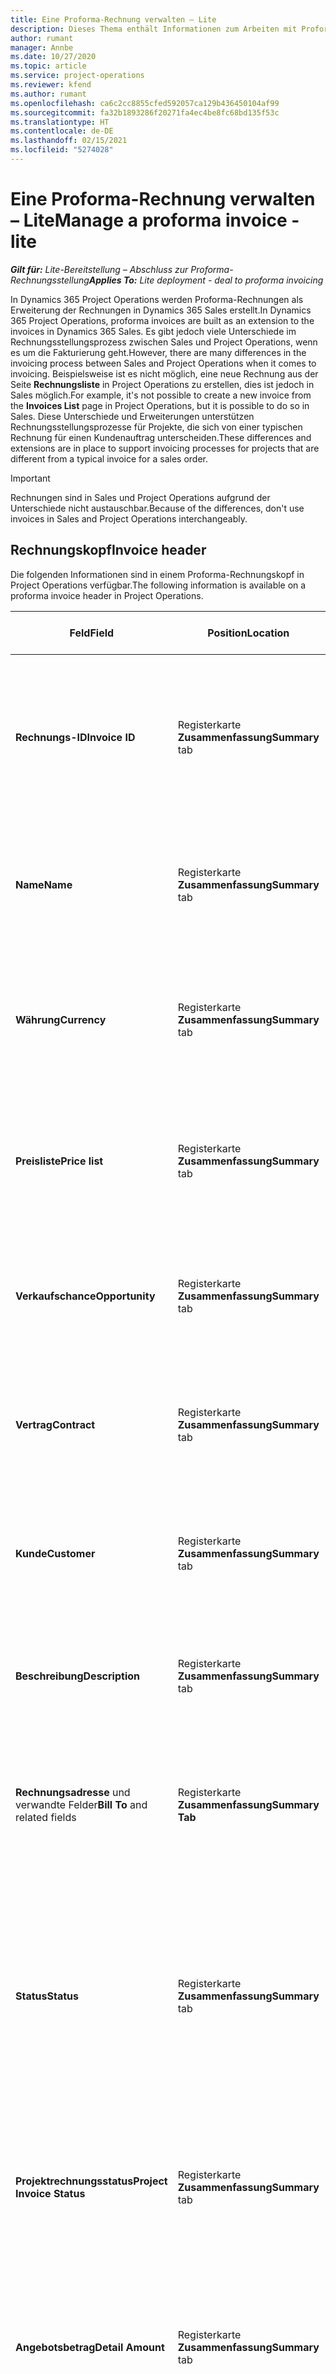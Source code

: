 ```yaml
---
title: Eine Proforma-Rechnung verwalten – Lite
description: Dieses Thema enthält Informationen zum Arbeiten mit Proforma-Rechnungen.
author: rumant
manager: Annbe
ms.date: 10/27/2020
ms.topic: article
ms.service: project-operations
ms.reviewer: kfend
ms.author: rumant
ms.openlocfilehash: ca6c2cc8855cfed592057ca129b436450104af99
ms.sourcegitcommit: fa32b1893286f20271fa4ec4be8fc68bd135f53c
ms.translationtype: HT
ms.contentlocale: de-DE
ms.lasthandoff: 02/15/2021
ms.locfileid: "5274028"
---
```

# <a name="manage-a-proforma-invoice---lite"></a><span data-ttu-id="d8467-103">Eine Proforma-Rechnung verwalten – Lite</span><span class="sxs-lookup"><span data-stu-id="d8467-103">Manage a proforma invoice - lite</span></span>

<span data-ttu-id="d8467-104">_**Gilt für:** Lite-Bereitstellung – Abschluss zur Proforma-Rechnungsstellung_</span><span class="sxs-lookup"><span data-stu-id="d8467-104">_**Applies To:** Lite deployment - deal to proforma invoicing_</span></span>

<span data-ttu-id="d8467-105">In Dynamics 365 Project Operations werden Proforma-Rechnungen als Erweiterung der Rechnungen in Dynamics 365 Sales erstellt.</span><span class="sxs-lookup"><span data-stu-id="d8467-105">In Dynamics 365 Project Operations, proforma invoices are built as an extension to the invoices in Dynamics 365 Sales.</span></span> <span data-ttu-id="d8467-106">Es gibt jedoch viele Unterschiede im Rechnungsstellungsprozess zwischen Sales und Project Operations, wenn es um die Fakturierung geht.</span><span class="sxs-lookup"><span data-stu-id="d8467-106">However, there are many differences in the invoicing process between Sales and Project Operations when it comes to invoicing.</span></span> <span data-ttu-id="d8467-107">Beispielsweise ist es nicht möglich, eine neue Rechnung aus der Seite **Rechnungsliste** in Project Operations zu erstellen, dies ist jedoch in Sales möglich.</span><span class="sxs-lookup"><span data-stu-id="d8467-107">For example, it's not possible to create a new invoice from the **Invoices List** page in Project Operations, but it is possible to do so in Sales.</span></span> <span data-ttu-id="d8467-108">Diese Unterschiede und Erweiterungen unterstützen Rechnungsstellungsprozesse für Projekte, die sich von einer typischen Rechnung für einen Kundenauftrag unterscheiden.</span><span class="sxs-lookup"><span data-stu-id="d8467-108">These differences and extensions are in place to support invoicing processes for projects that are different from a typical invoice for a sales order.</span></span>

> [!IMPORTANT]
> <span data-ttu-id="d8467-109">Rechnungen sind in Sales und Project Operations aufgrund der Unterschiede nicht austauschbar.</span><span class="sxs-lookup"><span data-stu-id="d8467-109">Because of the differences, don't use invoices in Sales and Project Operations interchangeably.</span></span>

## <a name="invoice-header"></a><span data-ttu-id="d8467-110">Rechnungskopf</span><span class="sxs-lookup"><span data-stu-id="d8467-110">Invoice header</span></span>

<span data-ttu-id="d8467-111">Die folgenden Informationen sind in einem Proforma-Rechnungskopf in Project Operations verfügbar.</span><span class="sxs-lookup"><span data-stu-id="d8467-111">The following information is available on a proforma invoice header in Project Operations.</span></span>

| <span data-ttu-id="d8467-112">Feld</span><span class="sxs-lookup"><span data-stu-id="d8467-112">Field</span></span> | <span data-ttu-id="d8467-113">Position</span><span class="sxs-lookup"><span data-stu-id="d8467-113">Location</span></span> | <span data-ttu-id="d8467-114">Beschreibung des Dataflows</span><span class="sxs-lookup"><span data-stu-id="d8467-114">Description</span></span> | <span data-ttu-id="d8467-115">Nachgelagerte Auswirkungen</span><span class="sxs-lookup"><span data-stu-id="d8467-115">Downstream impact</span></span> |
| --- | --- | --- | --- |
| <span data-ttu-id="d8467-116">**Rechnungs-ID**</span><span class="sxs-lookup"><span data-stu-id="d8467-116">**Invoice ID**</span></span> | <span data-ttu-id="d8467-117">Registerkarte **Zusammenfassung**</span><span class="sxs-lookup"><span data-stu-id="d8467-117">**Summary** tab</span></span> | <span data-ttu-id="d8467-118">Die ID wird bei Erstellung der Proforma-Rechnung automatisch generiert.</span><span class="sxs-lookup"><span data-stu-id="d8467-118">The ID that is generated automatically when a proforma invoice is created.</span></span> <span data-ttu-id="d8467-119">Ein schreibgeschütztes Feld, das für die Bearbeitung gesperrt ist.</span><span class="sxs-lookup"><span data-stu-id="d8467-119">A read-only field that is locked from editing.</span></span> | <span data-ttu-id="d8467-120">Dieses Feld wird als Referenz für jede Proforma-Rechnung verwendet.</span><span class="sxs-lookup"><span data-stu-id="d8467-120">This field is used as a reference for each proforma invoice.</span></span> |
| <span data-ttu-id="d8467-121">**Name**</span><span class="sxs-lookup"><span data-stu-id="d8467-121">**Name**</span></span> | <span data-ttu-id="d8467-122">Registerkarte **Zusammenfassung**</span><span class="sxs-lookup"><span data-stu-id="d8467-122">**Summary** tab</span></span> | <span data-ttu-id="d8467-123">Standardmäßig auf den Namen des Projektvertrags festgelegt.</span><span class="sxs-lookup"><span data-stu-id="d8467-123">Set to the name of the project contract by default.</span></span> <span data-ttu-id="d8467-124">Dieses Feld kann vom Benutzer bearbeitet werden.</span><span class="sxs-lookup"><span data-stu-id="d8467-124">This field can be edited by the user.</span></span> | &nbsp;  |
| <span data-ttu-id="d8467-125">**Währung**</span><span class="sxs-lookup"><span data-stu-id="d8467-125">**Currency**</span></span> | <span data-ttu-id="d8467-126">Registerkarte **Zusammenfassung**</span><span class="sxs-lookup"><span data-stu-id="d8467-126">**Summary** tab</span></span> | <span data-ttu-id="d8467-127">Standardmäßig auf die Währung des Projektvertrags festgelegt.</span><span class="sxs-lookup"><span data-stu-id="d8467-127">Set to the currency of the project contract by default.</span></span> <span data-ttu-id="d8467-128">Ein schreibgeschütztes Feld, das für die Bearbeitung gesperrt ist.</span><span class="sxs-lookup"><span data-stu-id="d8467-128">A read-only field that is locked from editing.</span></span> |&nbsp; |
| <span data-ttu-id="d8467-129">**Preisliste**</span><span class="sxs-lookup"><span data-stu-id="d8467-129">**Price list**</span></span> | <span data-ttu-id="d8467-130">Registerkarte **Zusammenfassung**</span><span class="sxs-lookup"><span data-stu-id="d8467-130">**Summary** tab</span></span> | <span data-ttu-id="d8467-131">Standardmäßig auf die Preisliste des Projektvertrags festgelegt.</span><span class="sxs-lookup"><span data-stu-id="d8467-131">Set to the price list of the project contract by default.</span></span> <span data-ttu-id="d8467-132">Ein schreibgeschütztes Feld, das für die Bearbeitung gesperrt ist.</span><span class="sxs-lookup"><span data-stu-id="d8467-132">A read-only field that is locked from editing.</span></span> | &nbsp; |
| <span data-ttu-id="d8467-133">**Verkaufschance**</span><span class="sxs-lookup"><span data-stu-id="d8467-133">**Opportunity**</span></span> | <span data-ttu-id="d8467-134">Registerkarte **Zusammenfassung**</span><span class="sxs-lookup"><span data-stu-id="d8467-134">**Summary** tab</span></span> | <span data-ttu-id="d8467-135">Der Verweis auf die verknüpfte Opportunity.</span><span class="sxs-lookup"><span data-stu-id="d8467-135">The reference to the linked opportunity.</span></span> <span data-ttu-id="d8467-136">Ein schreibgeschütztes Feld, das für die Bearbeitung gesperrt ist.</span><span class="sxs-lookup"><span data-stu-id="d8467-136">A read-only field that is locked from editing.</span></span> | &nbsp;  |
| <span data-ttu-id="d8467-137">**Vertrag**</span><span class="sxs-lookup"><span data-stu-id="d8467-137">**Contract**</span></span> | <span data-ttu-id="d8467-138">Registerkarte **Zusammenfassung**</span><span class="sxs-lookup"><span data-stu-id="d8467-138">**Summary** tab</span></span> | <span data-ttu-id="d8467-139">Verweis auf den verknüpften Projektvertrag.</span><span class="sxs-lookup"><span data-stu-id="d8467-139">The reference to the linked project contract.</span></span> <span data-ttu-id="d8467-140">Ein schreibgeschütztes Feld, das für die Bearbeitung gesperrt ist.</span><span class="sxs-lookup"><span data-stu-id="d8467-140">A read-only field that is locked from editing.</span></span> | &nbsp; |
| <span data-ttu-id="d8467-141">**Kunde**</span><span class="sxs-lookup"><span data-stu-id="d8467-141">**Customer**</span></span> | <span data-ttu-id="d8467-142">Registerkarte **Zusammenfassung**</span><span class="sxs-lookup"><span data-stu-id="d8467-142">**Summary** tab</span></span> | <span data-ttu-id="d8467-143">Verweis auf den verknüpften Projektvertrag.</span><span class="sxs-lookup"><span data-stu-id="d8467-143">The reference to the linked project contract.</span></span> <span data-ttu-id="d8467-144">Ein schreibgeschütztes Feld, das für die Bearbeitung gesperrt ist.</span><span class="sxs-lookup"><span data-stu-id="d8467-144">A read-only field that is locked from editing.</span></span> |&nbsp;  |
| <span data-ttu-id="d8467-145">**Beschreibung**</span><span class="sxs-lookup"><span data-stu-id="d8467-145">**Description**</span></span> | <span data-ttu-id="d8467-146">Registerkarte **Zusammenfassung**</span><span class="sxs-lookup"><span data-stu-id="d8467-146">**Summary** tab</span></span> | <span data-ttu-id="d8467-147">Das Textfeld, das die Rechnung beschreibt.</span><span class="sxs-lookup"><span data-stu-id="d8467-147">The text field that describes the invoice.</span></span> <span data-ttu-id="d8467-148">Dieses Feld kann vom Benutzer bearbeitet werden.</span><span class="sxs-lookup"><span data-stu-id="d8467-148">This field can be edited by the user.</span></span> | &nbsp; |
| <span data-ttu-id="d8467-149">**Rechnungsadresse** und verwandte Felder</span><span class="sxs-lookup"><span data-stu-id="d8467-149">**Bill To** and related fields</span></span> | <span data-ttu-id="d8467-150">Registerkarte **Zusammenfassung**</span><span class="sxs-lookup"><span data-stu-id="d8467-150">**Summary Tab**</span></span> | <span data-ttu-id="d8467-151">Die Standardeinstellungen werden vom Projektvertragskunden festgelegt.</span><span class="sxs-lookup"><span data-stu-id="d8467-151">Defaults are set from the project contract customer.</span></span> <span data-ttu-id="d8467-152">Dieses Feld kann vom Benutzer bearbeitet werden.</span><span class="sxs-lookup"><span data-stu-id="d8467-152">This field can be edited by the user.</span></span>  | &nbsp; |
| <span data-ttu-id="d8467-153">**Status**</span><span class="sxs-lookup"><span data-stu-id="d8467-153">**Status**</span></span> | <span data-ttu-id="d8467-154">Registerkarte **Zusammenfassung**</span><span class="sxs-lookup"><span data-stu-id="d8467-154">**Summary** tab</span></span> | <span data-ttu-id="d8467-155">Legt die folgenden Optionen fest: **Aktiv**, **Geschlossen**, **Bezahlt** und **Abgebrochen** und kann vom Benutzer bearbeitet werden.</span><span class="sxs-lookup"><span data-stu-id="d8467-155">Sets the following options: **Active**, **Closed**, **Paid**, and **Canceled**, and can be edited by the user.</span></span> | <span data-ttu-id="d8467-156">Nicht unterstützte Status für Projektvorgänge umfassen **Geschlossen** und **Abgebrochen**.</span><span class="sxs-lookup"><span data-stu-id="d8467-156">Unsupported statuses for Project Operations include **Closed** and **Canceled**.</span></span> </br> <span data-ttu-id="d8467-157">Der Status ist auf **Aktiv** festgelegt, wenn die Rechnung erstellt wird.</span><span class="sxs-lookup"><span data-stu-id="d8467-157">The status is set to **Active** when the invoice is created.</span></span> </br><span data-ttu-id="d8467-158">Der Status sollte auf **Bezahlt** gesetzt sein, nachdem die Rechnung bestätigt wurde.</span><span class="sxs-lookup"><span data-stu-id="d8467-158">The status should be set to **Paid** only after the invoice is confirmed.</span></span> |
| <span data-ttu-id="d8467-159">**Projektrechnungsstatus**</span><span class="sxs-lookup"><span data-stu-id="d8467-159">**Project Invoice Status**</span></span> | <span data-ttu-id="d8467-160">Registerkarte **Zusammenfassung**</span><span class="sxs-lookup"><span data-stu-id="d8467-160">**Summary** tab</span></span> | <span data-ttu-id="d8467-161">Legt die folgenden Optionen fest: **Entwurf**, **In Überprüfung** und **Bestätigt** und kann vom Benutzer bearbeitet werden.</span><span class="sxs-lookup"><span data-stu-id="d8467-161">Sets the following options: **Draft**, **In review**, and **Confirmed**, and can be edited by the user.</span></span> | <span data-ttu-id="d8467-162">In den Status **Entwurf** und **In Überprüfung** kann die Rechnung bearbeitet werden.</span><span class="sxs-lookup"><span data-stu-id="d8467-162">In both **Draft** and **In Review** statuses, the invoice can be edited.</span></span> <span data-ttu-id="d8467-163">Die Rechnung kann nach Bestätigung nicht mehr bearbeitet werden.</span><span class="sxs-lookup"><span data-stu-id="d8467-163">The invoice can't be edited after it's confirmed.</span></span> |
| <span data-ttu-id="d8467-164">**Angebotsbetrag**</span><span class="sxs-lookup"><span data-stu-id="d8467-164">**Detail Amount**</span></span> | <span data-ttu-id="d8467-165">Registerkarte **Zusammenfassung**</span><span class="sxs-lookup"><span data-stu-id="d8467-165">**Summary** tab</span></span> | <span data-ttu-id="d8467-166">Die Summe der Beträge auf allen Rechnungspositionen nach Vorschüssen und Abzügen.</span><span class="sxs-lookup"><span data-stu-id="d8467-166">The sum of amounts on all the invoice lines after advances and deductions.</span></span> <span data-ttu-id="d8467-167">Ein schreibgeschütztes Feld, das für die Bearbeitung gesperrt ist.</span><span class="sxs-lookup"><span data-stu-id="d8467-167">A read-only field that is locked from editing.</span></span> | <span data-ttu-id="d8467-168">In diesem Feld wird der Endbetrag berechnet.</span><span class="sxs-lookup"><span data-stu-id="d8467-168">This field is used to calculate the final amount.</span></span> |
| <span data-ttu-id="d8467-169">**Rabatt (%)**</span><span class="sxs-lookup"><span data-stu-id="d8467-169">**Discount (%)**</span></span> | <span data-ttu-id="d8467-170">Registerkarte **Zusammenfassung**</span><span class="sxs-lookup"><span data-stu-id="d8467-170">**Summary** tab</span></span> | <span data-ttu-id="d8467-171">Dieses Feld kann bearbeitet werden, um einen Rabattprozentsatz einzugeben.</span><span class="sxs-lookup"><span data-stu-id="d8467-171">This field can be edited to enter a discount percentage.</span></span> <span data-ttu-id="d8467-172">Dieses Feld wird von der Project Operations-Funktionalität nicht unterstützt.</span><span class="sxs-lookup"><span data-stu-id="d8467-172">This field is not supported by Project Operations functionality.</span></span> | <span data-ttu-id="d8467-173">Dieses Feld wird nicht unterstützt.</span><span class="sxs-lookup"><span data-stu-id="d8467-173">This is an unsupported field.</span></span> |
| <span data-ttu-id="d8467-174">**Rabattbetrag**</span><span class="sxs-lookup"><span data-stu-id="d8467-174">**Discount Amount**</span></span> | <span data-ttu-id="d8467-175">Registerkarte **Zusammenfassung**</span><span class="sxs-lookup"><span data-stu-id="d8467-175">**Summary** tab</span></span> | <span data-ttu-id="d8467-176">Dieses Feld kann bearbeitet werden, um den Rabattbetrag einzugeben.</span><span class="sxs-lookup"><span data-stu-id="d8467-176">This field can be edited to enter the discount amount.</span></span> <span data-ttu-id="d8467-177">Dieses Feld wird von der Project Operations-Funktionalität nicht unterstützt.</span><span class="sxs-lookup"><span data-stu-id="d8467-177">This field is not supported by Project Operations functionality.</span></span> | <span data-ttu-id="d8467-178">Dieses Feld wird nicht unterstützt.</span><span class="sxs-lookup"><span data-stu-id="d8467-178">This is an unsupported field.</span></span> |
| <span data-ttu-id="d8467-179">**Rabattierter Betrag**</span><span class="sxs-lookup"><span data-stu-id="d8467-179">**Pre-freight Amount**</span></span> | <span data-ttu-id="d8467-180">Registerkarte **Zusammenfassung**</span><span class="sxs-lookup"><span data-stu-id="d8467-180">**Summary Tab**</span></span> | <span data-ttu-id="d8467-181">Der Gesamtrechnungsbetrag nach Anwendung der Rabatte.</span><span class="sxs-lookup"><span data-stu-id="d8467-181">The total invoice amount after discounts are applied.</span></span> <span data-ttu-id="d8467-182">Ein schreibgeschütztes Feld, das für die Bearbeitung gesperrt ist.</span><span class="sxs-lookup"><span data-stu-id="d8467-182">A read-only field that is locked from editing.</span></span> | <span data-ttu-id="d8467-183">In diesem Feld wird der Endbetrag berechnet.</span><span class="sxs-lookup"><span data-stu-id="d8467-183">This field is used to calculate the final amount.</span></span> |
| <span data-ttu-id="d8467-184">**Frachtgebühr**</span><span class="sxs-lookup"><span data-stu-id="d8467-184">**Freight Amount**</span></span> | <span data-ttu-id="d8467-185">Registerkarte **Zusammenfassung**</span><span class="sxs-lookup"><span data-stu-id="d8467-185">**Summary** tab</span></span> | <span data-ttu-id="d8467-186">Dieses Feld kann bearbeitet werden, um die Frachtgebühr einzugeben.</span><span class="sxs-lookup"><span data-stu-id="d8467-186">This field can be edited to enter freight amount.</span></span> <span data-ttu-id="d8467-187">Dieses Feld wird von der Project Operations-Funktionalität nicht unterstützt.</span><span class="sxs-lookup"><span data-stu-id="d8467-187">This field is not supported by Project Operations functionality.</span></span> | <span data-ttu-id="d8467-188">Dieses Feld wird nicht unterstützt.</span><span class="sxs-lookup"><span data-stu-id="d8467-188">This is an unsupported field.</span></span> |
| <span data-ttu-id="d8467-189">**Steuern gesamt**</span><span class="sxs-lookup"><span data-stu-id="d8467-189">**Total Tax**</span></span> | <span data-ttu-id="d8467-190">Registerkarte **Zusammenfassung**</span><span class="sxs-lookup"><span data-stu-id="d8467-190">**Summary** tab</span></span> | <span data-ttu-id="d8467-191">Die Gesamtsteuer aus allen Rechnungspositionen auf der Rechnung.</span><span class="sxs-lookup"><span data-stu-id="d8467-191">The total tax from all invoice lines on the invoice.</span></span> <span data-ttu-id="d8467-192">Ein schreibgeschütztes Feld, das für die Bearbeitung gesperrt ist.</span><span class="sxs-lookup"><span data-stu-id="d8467-192">A read-only field that is locked from editing.</span></span> | <span data-ttu-id="d8467-193">Keine</span><span class="sxs-lookup"><span data-stu-id="d8467-193">None.</span></span> |
| <span data-ttu-id="d8467-194">**Gesamtbetrag**</span><span class="sxs-lookup"><span data-stu-id="d8467-194">**Total Amount**</span></span> | <span data-ttu-id="d8467-195">Registerkarte **Zusammenfassung**</span><span class="sxs-lookup"><span data-stu-id="d8467-195">**Summary** tab</span></span> | <span data-ttu-id="d8467-196">Die Summe des Betrags nach Rabatten und Steuern.</span><span class="sxs-lookup"><span data-stu-id="d8467-196">The sum of the amount after discounts and taxes.</span></span> | <span data-ttu-id="d8467-197">Die Summe ist der Betrag, den der Kunde bezahlen muss.</span><span class="sxs-lookup"><span data-stu-id="d8467-197">The sum is the amount the customer needs to pay.</span></span> |
## <a name="project-based-invoice-lines"></a><span data-ttu-id="d8467-198">Projektbasierte Rechnungszeilen</span><span class="sxs-lookup"><span data-stu-id="d8467-198">Project-based invoice Lines</span></span>

<span data-ttu-id="d8467-199">Im Project Operations gibt es für jede Projektvertragsposition immer eine Rechnungsposition.</span><span class="sxs-lookup"><span data-stu-id="d8467-199">In Project Operations, there is always one invoice line for every project contract line.</span></span> <span data-ttu-id="d8467-200">Die Rechnungsposition wird auch dann erstellt, wenn keine Istdaten vorhanden sind.</span><span class="sxs-lookup"><span data-stu-id="d8467-200">The invoice line is created even if there are no actuals.</span></span> <span data-ttu-id="d8467-201">Die folgenden Informationen sind in einer Proforma-Rechnungszeile verfügbar.</span><span class="sxs-lookup"><span data-stu-id="d8467-201">The following information is available on a proforma invoice line.</span></span>

| <span data-ttu-id="d8467-202">Feld</span><span class="sxs-lookup"><span data-stu-id="d8467-202">Field</span></span> | <span data-ttu-id="d8467-203">Position</span><span class="sxs-lookup"><span data-stu-id="d8467-203">Location</span></span> | <span data-ttu-id="d8467-204">Beschreibung des Dataflows</span><span class="sxs-lookup"><span data-stu-id="d8467-204">Description</span></span> | <span data-ttu-id="d8467-205">Nachgelagerte Auswirkungen</span><span class="sxs-lookup"><span data-stu-id="d8467-205">Downstream impact</span></span> |
| --- | --- | --- | --- |
| <span data-ttu-id="d8467-206">**Rechnungs-ID**</span><span class="sxs-lookup"><span data-stu-id="d8467-206">**Invoice ID**</span></span> | <span data-ttu-id="d8467-207">Registerkarte **Allgemein**</span><span class="sxs-lookup"><span data-stu-id="d8467-207">**General** tab</span></span> | <span data-ttu-id="d8467-208">Der Verweis auf die Rechnungs-ID.</span><span class="sxs-lookup"><span data-stu-id="d8467-208">The reference to the invoice ID.</span></span> <span data-ttu-id="d8467-209">Ein schreibgeschütztes Feld, das für die Bearbeitung gesperrt ist.</span><span class="sxs-lookup"><span data-stu-id="d8467-209">A read-only field that is locked from editing.</span></span> | <span data-ttu-id="d8467-210">Über den Link „Rechnungs-ID“ können Sie zurück zum Rechnungskopf navigieren.</span><span class="sxs-lookup"><span data-stu-id="d8467-210">The invoice ID link can be used to navigate back to the invoice header.</span></span> |
| <span data-ttu-id="d8467-211">**Name**</span><span class="sxs-lookup"><span data-stu-id="d8467-211">**Name**</span></span> | <span data-ttu-id="d8467-212">Registerkarte **Allgemein**</span><span class="sxs-lookup"><span data-stu-id="d8467-212">**General** tab</span></span> | <span data-ttu-id="d8467-213">Der Name der Rechnungsposition, der standardmäßig aus dem Namen der Vertragszeile festgelegt wird.</span><span class="sxs-lookup"><span data-stu-id="d8467-213">The name of the invoice line set by default from the contract line name.</span></span> <span data-ttu-id="d8467-214">Dieses Feld kann vom Benutzer bearbeitet werden.</span><span class="sxs-lookup"><span data-stu-id="d8467-214">This field can be edited by the user.</span></span> | &nbsp; |
| <span data-ttu-id="d8467-215">**Project**</span><span class="sxs-lookup"><span data-stu-id="d8467-215">**Project**</span></span> | <span data-ttu-id="d8467-216">Registerkarte **Allgemein**</span><span class="sxs-lookup"><span data-stu-id="d8467-216">**General** tab</span></span> | <span data-ttu-id="d8467-217">Das Projekt der verwandten Projektvertragszeile.</span><span class="sxs-lookup"><span data-stu-id="d8467-217">The project on the related project contract line.</span></span> <span data-ttu-id="d8467-218">Ein schreibgeschütztes Feld, das für die Bearbeitung gesperrt ist.</span><span class="sxs-lookup"><span data-stu-id="d8467-218">A read-only field that is locked from editing.</span></span> | <span data-ttu-id="d8467-219">Über den Projektlink können Sie zum Projekt navigieren.</span><span class="sxs-lookup"><span data-stu-id="d8467-219">The project link can be used to navigate to the project.</span></span> |
| <span data-ttu-id="d8467-220">**Fakturierungsmethode**</span><span class="sxs-lookup"><span data-stu-id="d8467-220">**Billing Method**</span></span> | <span data-ttu-id="d8467-221">Registerkarte **Allgemein**</span><span class="sxs-lookup"><span data-stu-id="d8467-221">**General** tab</span></span> | <span data-ttu-id="d8467-222">Die Abrechnungsmethode der verwandten Projektvertragszeile.</span><span class="sxs-lookup"><span data-stu-id="d8467-222">The billing method on the related project contract line.</span></span> <span data-ttu-id="d8467-223">Ein schreibgeschütztes Feld, das für die Bearbeitung gesperrt ist.</span><span class="sxs-lookup"><span data-stu-id="d8467-223">A read-only field that is locked from editing.</span></span> | &nbsp; |
| <span data-ttu-id="d8467-224">**Vertragszeilenbetrag**</span><span class="sxs-lookup"><span data-stu-id="d8467-224">**Contract Line Amount**</span></span> | <span data-ttu-id="d8467-225">Registerkarte **Allgemein**</span><span class="sxs-lookup"><span data-stu-id="d8467-225">**General** tab</span></span> | <span data-ttu-id="d8467-226">Der Vertragsbetrag der verwandten Projektvertragszeile.</span><span class="sxs-lookup"><span data-stu-id="d8467-226">The contract amount on the related project contract line.</span></span> <span data-ttu-id="d8467-227">Ein schreibgeschütztes Feld, das für die Bearbeitung gesperrt ist.</span><span class="sxs-lookup"><span data-stu-id="d8467-227">A read-only field that is locked from editing.</span></span> | &nbsp; |
| <span data-ttu-id="d8467-228">**Fakturiert bis Datum**</span><span class="sxs-lookup"><span data-stu-id="d8467-228">**Invoiced till Date**</span></span> | <span data-ttu-id="d8467-229">Registerkarte **Allgemein**</span><span class="sxs-lookup"><span data-stu-id="d8467-229">**General** tab</span></span> | <span data-ttu-id="d8467-230">Die Summe der Beträge in allen Rechnungszeilendetails dieser Rechnung.</span><span class="sxs-lookup"><span data-stu-id="d8467-230">The sum of amounts on all the invoice line details of this invoice.</span></span> <span data-ttu-id="d8467-231">Ein schreibgeschütztes Feld, das für die Bearbeitung gesperrt ist.</span><span class="sxs-lookup"><span data-stu-id="d8467-231">A read-only field that is locked from editing.</span></span> | &nbsp; |
| <span data-ttu-id="d8467-232">**Betrag**</span><span class="sxs-lookup"><span data-stu-id="d8467-232">**Amount**</span></span> | <span data-ttu-id="d8467-233">Registerkarte **Allgemein**</span><span class="sxs-lookup"><span data-stu-id="d8467-233">**General** tab</span></span> | <span data-ttu-id="d8467-234">Die Summe der Beträge in allen fakturierbaren Rechnungszeilendetails dieser Rechnung.</span><span class="sxs-lookup"><span data-stu-id="d8467-234">The sum of amounts on all chargeable invoice line details of this invoice.</span></span> <span data-ttu-id="d8467-235">Ein schreibgeschütztes Feld, das für die Bearbeitung gesperrt ist.</span><span class="sxs-lookup"><span data-stu-id="d8467-235">A read-only field that is locked from editing.</span></span> | <span data-ttu-id="d8467-236">In diesem Feld wird der Endbetrag auf dem Rechnungskopf berechnet.</span><span class="sxs-lookup"><span data-stu-id="d8467-236">This field is used to calculate the final amount on the invoice header.</span></span> |
| <span data-ttu-id="d8467-237">**Steuer**</span><span class="sxs-lookup"><span data-stu-id="d8467-237">**Tax**</span></span> | <span data-ttu-id="d8467-238">Registerkarte **Allgemein**</span><span class="sxs-lookup"><span data-stu-id="d8467-238">**General** tab</span></span> | <span data-ttu-id="d8467-239">Die Summe der Steuerbeträge in allen Rechnungszeilendetails dieser Rechnungszeile.</span><span class="sxs-lookup"><span data-stu-id="d8467-239">The sum of tax amounts on all the invoice line details of this invoice line.</span></span> <span data-ttu-id="d8467-240">Ein schreibgeschütztes Feld, das für die Bearbeitung gesperrt ist.</span><span class="sxs-lookup"><span data-stu-id="d8467-240">A read-only field that is locked from editing.</span></span> | <span data-ttu-id="d8467-241">In diesem Feld wird der Endsteuerbetrag auf dem Rechnungskopf berechnet.</span><span class="sxs-lookup"><span data-stu-id="d8467-241">This field is used to calculate the final tax amount on the invoice header.</span></span> |
| <span data-ttu-id="d8467-242">**Erweiterter Betrag**</span><span class="sxs-lookup"><span data-stu-id="d8467-242">**Extended Amount**</span></span> | <span data-ttu-id="d8467-243">Registerkarte **Allgemein**</span><span class="sxs-lookup"><span data-stu-id="d8467-243">**General** tab</span></span> | <span data-ttu-id="d8467-244">Die Summe der Gesamtbeträge (**Steuer + Beträge**) in allen fakturierbaren Rechnungszeilendetails dieser Rechnungszeile.</span><span class="sxs-lookup"><span data-stu-id="d8467-244">The sum of total amounts (**Tax + Amounts**) on all chargeable invoice line details of this invoice line.</span></span> <span data-ttu-id="d8467-245">Ein schreibgeschütztes Feld, das für die Bearbeitung gesperrt ist.</span><span class="sxs-lookup"><span data-stu-id="d8467-245">A read-only field that is locked from editing.</span></span> | <span data-ttu-id="d8467-246">In diesem Feld wird der Endbetrag auf dem Rechnungskopf berechnet.</span><span class="sxs-lookup"><span data-stu-id="d8467-246">This field is used to calculate the final amount on the invoice header.</span></span> |


## <a name="invoice-line-details"></a><span data-ttu-id="d8467-247">Rechnungspositionsdetails</span><span class="sxs-lookup"><span data-stu-id="d8467-247">Invoice line details</span></span>

<span data-ttu-id="d8467-248">Jede Rechnungsposition in einer Projektrechnung enthält Details zur Rechnungsposition.</span><span class="sxs-lookup"><span data-stu-id="d8467-248">Each invoice line in a project invoice includes invoice line details.</span></span> <span data-ttu-id="d8467-249">Diese Zeilendetails beziehen sich auf die nicht in Rechnung gestellten Verkaufszahlen und Meilensteine, die sich auf die Vertragszeile beziehen, auf die in der Rechnungszeile verwiesen wird.</span><span class="sxs-lookup"><span data-stu-id="d8467-249">These line details are related to the unbilled sales actuals and milestones that relate to the contract line referenced by the invoice line.</span></span> <span data-ttu-id="d8467-250">All diese Transaktionen sind als **Bereit für die Rechnungsstellung** markiert.</span><span class="sxs-lookup"><span data-stu-id="d8467-250">All these transactions are marked **Ready to Invoice**.</span></span>

<span data-ttu-id="d8467-251">Für die **Zeit- und Materialrechnung**-Zeile werden Rechnungszeilendetails in **Fakturierbar**, **Nicht fakturierbar** und **Kostenlos** auf der Seite **Rechnungszeile** gruppiert.</span><span class="sxs-lookup"><span data-stu-id="d8467-251">For the **Time and Material Invoice** line, invoice line details are grouped into **Chargeable**, **Non-chargeable**, and **Complimentary** on the **Invoice Line** page.</span></span> <span data-ttu-id="d8467-252">**Fakturierbare Rechnungszeile**-Details addieren sich zur Rechnungszeilensumme.</span><span class="sxs-lookup"><span data-stu-id="d8467-252">**Chargeable Invoice Line** details add up to the invoice line total.</span></span> <span data-ttu-id="d8467-253">**Kostenlos** und **Nicht fakturierbare Istwerte** addieren Sie nicht zur Rechnungszeilensumme.</span><span class="sxs-lookup"><span data-stu-id="d8467-253">**Complimentary** and **Non-chargeable Actuals** do not add up to the invoice line total.</span></span>

<span data-ttu-id="d8467-254">Für die **Festpreisrechnung**-Zeile werden Rechnungszeilendetails aus Meilensteinen erstellt, die als **Bereit für die Rechnungsstellung** auf der zugehörigen Vertragszeile gekennzeichnet sind.</span><span class="sxs-lookup"><span data-stu-id="d8467-254">For the **Fixed Price Invoice** line, invoice line details are created from milestones that are marked as **Ready to invoice** on the related contract line.</span></span> <span data-ttu-id="d8467-255">Nachdem die Rechnungszeilendetails aus einem Meilenstein erstellt wurde, wird der Abrechnungsstatus des Meilensteins auf **Erstellte Kundenrechnung** aktualisiert.</span><span class="sxs-lookup"><span data-stu-id="d8467-255">After the invoice line detail is created from a milestone, the billing status on the milestone updates to **Customer Invoice Created**.</span></span>

### <a name="edit-invoice-line-details"></a><span data-ttu-id="d8467-256">Rechnungspositionsdetails bearbeiten</span><span class="sxs-lookup"><span data-stu-id="d8467-256">Edit invoice line details</span></span>

<span data-ttu-id="d8467-257">Die folgenden Felder sind in den Rechnungszeilendetails verfügbar, die durch einen nicht in Rechnung gestellten tatsächlichen Umsatz abgesichert sind:</span><span class="sxs-lookup"><span data-stu-id="d8467-257">The following fields are available on an invoice line detail that is backed by an unbilled sales actual:</span></span>

| <span data-ttu-id="d8467-258">Feld</span><span class="sxs-lookup"><span data-stu-id="d8467-258">Field</span></span> | <span data-ttu-id="d8467-259">Beschreibung des Dataflows</span><span class="sxs-lookup"><span data-stu-id="d8467-259">Description</span></span> | <span data-ttu-id="d8467-260">Nachgelagerte Auswirkungen</span><span class="sxs-lookup"><span data-stu-id="d8467-260">Downstream impact</span></span> |
| --- | --- | --- |
| <span data-ttu-id="d8467-261">**Rechnungsposition**</span><span class="sxs-lookup"><span data-stu-id="d8467-261">**Invoice line**</span></span> | <span data-ttu-id="d8467-262">Ein Verweis auf die **Rechnungsposition-ID**.</span><span class="sxs-lookup"><span data-stu-id="d8467-262">A reference to the **Invoice Line ID**.</span></span> <span data-ttu-id="d8467-263">Schreibgeschütztes Feld, Bearbeitung gesperrt.</span><span class="sxs-lookup"><span data-stu-id="d8467-263">Read-only field, locked for editing.</span></span> | <span data-ttu-id="d8467-264">Über diesen Link können Sie zurück zum Rechnungskopf navigieren.</span><span class="sxs-lookup"><span data-stu-id="d8467-264">This link can be used to navigate back to the invoice header.</span></span> |
| <span data-ttu-id="d8467-265">**Beschreibung**</span><span class="sxs-lookup"><span data-stu-id="d8467-265">**Description**</span></span> | <span data-ttu-id="d8467-266">Eine Beschreibung der Rechnungsposition.</span><span class="sxs-lookup"><span data-stu-id="d8467-266">A description of the invoice line detail.</span></span> <span data-ttu-id="d8467-267">Standardmäßig über das Feld **Interne Kommentare** unter **Zeiteintrag** und über das Feld **Beschreibung** im **Ausgabeneintrag** festgelegt.</span><span class="sxs-lookup"><span data-stu-id="d8467-267">Set by default from the **Internal Comments** field on the **Time Entry**, and from the **Description** field on **Expense Entry**.</span></span> <span data-ttu-id="d8467-268">Dieses Feld kann vom Benutzer bearbeitet werden.</span><span class="sxs-lookup"><span data-stu-id="d8467-268">The field can be edited by the user.</span></span>| &nbsp; |
| <span data-ttu-id="d8467-269">**Externe Beschreibung**</span><span class="sxs-lookup"><span data-stu-id="d8467-269">**External Description**</span></span> | <span data-ttu-id="d8467-270">Eine Beschreibung der Rechnungsposition.</span><span class="sxs-lookup"><span data-stu-id="d8467-270">A description of the invoice line detail.</span></span> <span data-ttu-id="d8467-271">Standardmäßig über das Feld **Externe Kommentare** unter **Zeiteintrag** und über das Feld **Beschreibung** im **Ausgabeneintrag** festgelegt.</span><span class="sxs-lookup"><span data-stu-id="d8467-271">Set by default from the **External Comments** field on the **Time Entry**, and the **Description** field on **Expense Entry**.</span></span> <span data-ttu-id="d8467-272">Dieses Feld kann vom Benutzer bearbeitet werden.</span><span class="sxs-lookup"><span data-stu-id="d8467-272">The field can be edited by the user.</span></span> | <span data-ttu-id="d8467-273">Diese Beschreibung kann verwendet werden, um zu bestimmen, was auf der gedruckten Rechnung stehen soll, die an den Kunden gesendet wird.</span><span class="sxs-lookup"><span data-stu-id="d8467-273">This description can be used to determine what should be on the printed invoice that will be sent to the customer.</span></span> <span data-ttu-id="d8467-274">In Project Operations verfügt eine Proforma-Rechnung nicht über alle erforderlichen Funktionen zum Konfigurieren der Druckeinstellungen für eine Rechnung.</span><span class="sxs-lookup"><span data-stu-id="d8467-274">In Project Operations, a proforma invoice doesn't have all the required functionality to configure print settings for an invoice.</span></span> |
| <span data-ttu-id="d8467-275">**Startdatum**</span><span class="sxs-lookup"><span data-stu-id="d8467-275">**Start Date**</span></span> | <span data-ttu-id="d8467-276">Standardmäßig aus der tatsächlichen Quelle festgelegt.</span><span class="sxs-lookup"><span data-stu-id="d8467-276">Set by default from the source actual.</span></span> <span data-ttu-id="d8467-277">Ein schreibgeschütztes Feld, das für die Bearbeitung gesperrt ist.</span><span class="sxs-lookup"><span data-stu-id="d8467-277">A read-only field that is locked from editing.</span></span> | <span data-ttu-id="d8467-278">Dieses Feld kann für ein neues Rechnungszeilendetail bearbeitet werden, das nicht von einer tatsächlichen Quelle unterstützt wird.</span><span class="sxs-lookup"><span data-stu-id="d8467-278">This field can be edited on a new invoice line detail that isn't backed by a source actual.</span></span> |
| <span data-ttu-id="d8467-279">**Project**</span><span class="sxs-lookup"><span data-stu-id="d8467-279">**Project**</span></span> | <span data-ttu-id="d8467-280">Standardmäßig aus der tatsächlichen Quelle festgelegt.</span><span class="sxs-lookup"><span data-stu-id="d8467-280">Set by default from the source actual.</span></span> <span data-ttu-id="d8467-281">Ein schreibgeschütztes Feld, das für die Bearbeitung gesperrt ist.</span><span class="sxs-lookup"><span data-stu-id="d8467-281">A read-only field that is locked from editing.</span></span> | <span data-ttu-id="d8467-282">Standardmäßig auf das Projekt der verwandten Projektzeile festgelegt.</span><span class="sxs-lookup"><span data-stu-id="d8467-282">Set by default to the project on the related contract line.</span></span> |
| <span data-ttu-id="d8467-283">**Aufgabe**</span><span class="sxs-lookup"><span data-stu-id="d8467-283">**Task**</span></span> | <span data-ttu-id="d8467-284">Standardmäßig aus der tatsächlichen Quelle festgelegt.</span><span class="sxs-lookup"><span data-stu-id="d8467-284">Set by default from the source actual.</span></span> <span data-ttu-id="d8467-285">Ein schreibgeschütztes Feld, das für die Bearbeitung gesperrt ist.</span><span class="sxs-lookup"><span data-stu-id="d8467-285">A read-only field that is locked from editing.</span></span> | <span data-ttu-id="d8467-286">Das Feld kann für ein neues Rechnungszeilendetail bearbeitet werden, das nicht von einer tatsächlichen Quelle unterstützt wird.</span><span class="sxs-lookup"><span data-stu-id="d8467-286">The field can be edited on a new invoice line detail that is not backed by a source actual.</span></span> <span data-ttu-id="d8467-287">Eine Dropdown-Liste zeigt alle Aufgaben an, die der zugehörigen Projektvertragszeile zugeordnet sind.</span><span class="sxs-lookup"><span data-stu-id="d8467-287">A drop-down list shows all tasks that are associated to the related project contract line.</span></span>  |
| <span data-ttu-id="d8467-288">**Transaktionskategorie**</span><span class="sxs-lookup"><span data-stu-id="d8467-288">**Transaction category**</span></span> | <span data-ttu-id="d8467-289">Standardmäßig aus der tatsächlichen Quelle festgelegt.</span><span class="sxs-lookup"><span data-stu-id="d8467-289">Set by default from the source actual.</span></span> <span data-ttu-id="d8467-290">Ein schreibgeschütztes Feld, das für die Bearbeitung gesperrt ist.</span><span class="sxs-lookup"><span data-stu-id="d8467-290">A read-only field that is locked from editing.</span></span> | <span data-ttu-id="d8467-291">Dieses Feld kann für ein neues Rechnungszeilendetail bearbeitet werden, das nicht von einer tatsächlichen Quelle unterstützt wird.</span><span class="sxs-lookup"><span data-stu-id="d8467-291">The field can be edited on a new invoice line detail that isn't backed by an actual source.</span></span> |
| <span data-ttu-id="d8467-292">**Rolle**</span><span class="sxs-lookup"><span data-stu-id="d8467-292">**Role**</span></span> | <span data-ttu-id="d8467-293">Standardmäßig aus der tatsächlichen Quelle festgelegt.</span><span class="sxs-lookup"><span data-stu-id="d8467-293">Set by default from the source actual.</span></span> <span data-ttu-id="d8467-294">Ein schreibgeschütztes Feld, das für die Bearbeitung gesperrt ist.</span><span class="sxs-lookup"><span data-stu-id="d8467-294">A read-only field that is locked from editing.</span></span> | <span data-ttu-id="d8467-295">Dieses Feld kann für ein neues Rechnungszeilendetail bearbeitet werden, das nicht von einer tatsächlichen Quelle unterstützt wird.</span><span class="sxs-lookup"><span data-stu-id="d8467-295">The field can be edited on a new invoice line detail that isn't backed by a source actual.</span></span> |
| <span data-ttu-id="d8467-296">**Buchbare Ressource**</span><span class="sxs-lookup"><span data-stu-id="d8467-296">**Bookable Resource**</span></span> | <span data-ttu-id="d8467-297">Standardmäßig aus der tatsächlichen Quelle festgelegt.</span><span class="sxs-lookup"><span data-stu-id="d8467-297">Set by default from the source actual.</span></span> <span data-ttu-id="d8467-298">Ein schreibgeschütztes Feld, das für die Bearbeitung gesperrt ist.</span><span class="sxs-lookup"><span data-stu-id="d8467-298">A read-only field that is locked from editing.</span></span> | <span data-ttu-id="d8467-299">Dieses Feld kann für ein neues Rechnungszeilendetail bearbeitet werden, das nicht von einer tatsächlichen Quelle unterstützt wird.</span><span class="sxs-lookup"><span data-stu-id="d8467-299">The field can be edited on a new invoice line detail that isn't backed by an actual source.</span></span> |
| <span data-ttu-id="d8467-300">**Ressourcenzuordnungseinheit**</span><span class="sxs-lookup"><span data-stu-id="d8467-300">**Resourcing Unit**</span></span> | <span data-ttu-id="d8467-301">Standardmäßig aus der tatsächlichen Quelle festgelegt.</span><span class="sxs-lookup"><span data-stu-id="d8467-301">Set by default from the source actual.</span></span> <span data-ttu-id="d8467-302">Ein schreibgeschütztes Feld, das für die Bearbeitung gesperrt ist.</span><span class="sxs-lookup"><span data-stu-id="d8467-302">A read-only field that is locked from editing.</span></span> | <span data-ttu-id="d8467-303">Dieses Feld kann für ein neues Rechnungszeilendetail bearbeitet werden, das nicht von einer tatsächlichen Quelle unterstützt wird.</span><span class="sxs-lookup"><span data-stu-id="d8467-303">The field can be edited on a new invoice line detail that isn't backed by a source actual.</span></span> |
| <span data-ttu-id="d8467-304">**Menge**</span><span class="sxs-lookup"><span data-stu-id="d8467-304">**Quantity**</span></span> | <span data-ttu-id="d8467-305">Standardmäßig aus der tatsächlichen Quelle festgelegt.</span><span class="sxs-lookup"><span data-stu-id="d8467-305">Set by default from the source actual.</span></span> <span data-ttu-id="d8467-306">Ein schreibgeschütztes Feld, das für die Bearbeitung gesperrt ist.</span><span class="sxs-lookup"><span data-stu-id="d8467-306">A read-only field that is locked from editing.</span></span> | <span data-ttu-id="d8467-307">Dieses Feld kann für ein neues Rechnungszeilendetail bearbeitet werden, das nicht von einer tatsächlichen Quelle unterstützt wird.</span><span class="sxs-lookup"><span data-stu-id="d8467-307">The field can be edited on a new invoice line detail that isn't backed by a source actual.</span></span> |
| <span data-ttu-id="d8467-308">**Einheitenzeitplan**</span><span class="sxs-lookup"><span data-stu-id="d8467-308">**Unit Schedule**</span></span> | <span data-ttu-id="d8467-309">Für Zeit-Rechnungszeilendetails ist dies immer auf Zeit eingestellt und kann nicht bearbeitet werden.</span><span class="sxs-lookup"><span data-stu-id="d8467-309">For invoice line detail for time, this is always set to time and can't be edited.</span></span> <span data-ttu-id="d8467-310">Für Ausgaben wird dies standardmäßig aus den tatsächlichen Quellkosten festgelegt.</span><span class="sxs-lookup"><span data-stu-id="d8467-310">For expenses, this is set by default from the source expense actual.</span></span> <span data-ttu-id="d8467-311">Ein schreibgeschütztes Feld, das für die Bearbeitung gesperrt ist.</span><span class="sxs-lookup"><span data-stu-id="d8467-311">A read-only field that is locked from editing.</span></span> | <span data-ttu-id="d8467-312">Standardmäßig auf **Zeit** auf einem neuen Rechnungszeilendetail eingestellt, das nicht durch ein tatsächliches gesichert ist.</span><span class="sxs-lookup"><span data-stu-id="d8467-312">Set by default to **Time** on a new invoice line detail that isn't backed by an actual.</span></span> |
| <span data-ttu-id="d8467-313">**Einheit**</span><span class="sxs-lookup"><span data-stu-id="d8467-313">**Unit**</span></span> | <span data-ttu-id="d8467-314">Standardmäßig aus der tatsächlichen Quelle festgelegt.</span><span class="sxs-lookup"><span data-stu-id="d8467-314">Set by default from the source actual.</span></span> <span data-ttu-id="d8467-315">Ein schreibgeschütztes Feld, das für die Bearbeitung gesperrt ist.</span><span class="sxs-lookup"><span data-stu-id="d8467-315">A read-only field that is locked from editing.</span></span> | <span data-ttu-id="d8467-316">Dieses Feld kann für ein neues Rechnungszeilendetail bearbeitet werden, das nicht von einer tatsächlichen Quelle unterstützt wird</span><span class="sxs-lookup"><span data-stu-id="d8467-316">The field can be edited on a new invoice line detail that isn't backed by a source actual</span></span> |
| <span data-ttu-id="d8467-317">**Preis**</span><span class="sxs-lookup"><span data-stu-id="d8467-317">**Price**</span></span> | <span data-ttu-id="d8467-318">Standardmäßig aus der tatsächlichen Quelle festgelegt.</span><span class="sxs-lookup"><span data-stu-id="d8467-318">Set by default from the source actual.</span></span> <span data-ttu-id="d8467-319">Ein schreibgeschütztes Feld, das für die Bearbeitung gesperrt ist.</span><span class="sxs-lookup"><span data-stu-id="d8467-319">A read-only field that is locked from editing.</span></span> | <span data-ttu-id="d8467-320">Dieses Feld kann für ein neues Rechnungszeilendetail bearbeitet werden, das nicht von einer tatsächlichen Quelle unterstützt wird.</span><span class="sxs-lookup"><span data-stu-id="d8467-320">The field can be edited on a new invoice line detail that isn't backed by a source actual.</span></span> <span data-ttu-id="d8467-321">Wenn kein Wert eingegeben wird, wird dieser standardmäßig auf **Speichern** eingestellt.</span><span class="sxs-lookup"><span data-stu-id="d8467-321">If no value is entered, it is set by default after **Save**.</span></span> |
| <span data-ttu-id="d8467-322">**Währung**</span><span class="sxs-lookup"><span data-stu-id="d8467-322">**Currency**</span></span> | <span data-ttu-id="d8467-323">Standardmäßig aus der tatsächlichen Quelle festgelegt.</span><span class="sxs-lookup"><span data-stu-id="d8467-323">Set by default from the source actual.</span></span> <span data-ttu-id="d8467-324">Ein schreibgeschütztes Feld, das für die Bearbeitung gesperrt ist.</span><span class="sxs-lookup"><span data-stu-id="d8467-324">A read-only field that is locked from editing.</span></span> | <span data-ttu-id="d8467-325">Wird standardmäßig über den Rechnungskopf festgelegt, wenn ein neues Rechnungsdetail ohne tatsächliche Sicherung erstellt wird.</span><span class="sxs-lookup"><span data-stu-id="d8467-325">Set by default from the invoice header when creating a new invoice detail without actual backing.</span></span>  <span data-ttu-id="d8467-326">Ein schreibgeschütztes Feld, das für die Bearbeitung gesperrt ist.</span><span class="sxs-lookup"><span data-stu-id="d8467-326">A read-only field that is locked from editing.</span></span> |
| <span data-ttu-id="d8467-327">**Betrag**</span><span class="sxs-lookup"><span data-stu-id="d8467-327">**Amount**</span></span> | <span data-ttu-id="d8467-328">Standardmäßig aus der tatsächlichen Quelle festgelegt.</span><span class="sxs-lookup"><span data-stu-id="d8467-328">Set by default from the source actual.</span></span> <span data-ttu-id="d8467-329">Ein schreibgeschütztes Feld, das für die Bearbeitung gesperrt ist.</span><span class="sxs-lookup"><span data-stu-id="d8467-329">A read-only field that is locked from editing.</span></span> | <span data-ttu-id="d8467-330">Berechnet als **Menge\*Preis** beim Erstellen eines neuen Rechnungsdetails ohne tatsächlichen Hintergrund.</span><span class="sxs-lookup"><span data-stu-id="d8467-330">Calculated as **Quantity \* Price** when creating a new invoice detail without a backing actual.</span></span> <span data-ttu-id="d8467-331">Es wird nach **Speichern** berechnet.</span><span class="sxs-lookup"><span data-stu-id="d8467-331">It is calculated after **Save**.</span></span> <span data-ttu-id="d8467-332">Ein schreibgeschütztes Feld, das für die Bearbeitung gesperrt ist.</span><span class="sxs-lookup"><span data-stu-id="d8467-332">A read-only field that is locked from editing.</span></span> |
| <span data-ttu-id="d8467-333">**Steuer**</span><span class="sxs-lookup"><span data-stu-id="d8467-333">**Tax**</span></span> | <span data-ttu-id="d8467-334">Standardmäßig aus der tatsächlichen Quelle festgelegt.</span><span class="sxs-lookup"><span data-stu-id="d8467-334">Set by default from the source actual.</span></span> <span data-ttu-id="d8467-335">Dieses Feld kann vom Benutzer bearbeitet werden</span><span class="sxs-lookup"><span data-stu-id="d8467-335">The field can be edited by the user</span></span> | <span data-ttu-id="d8467-336">Das Feld kann vom Benutzer bearbeitet werden, wenn ein neues Rechnungszeilendetail ohne Hintergrund erstellt wird.</span><span class="sxs-lookup"><span data-stu-id="d8467-336">The field can be edited by the user when creating a new invoice line detail without a backing actual.</span></span> |
| <span data-ttu-id="d8467-337">**Erweiterter Betrag**</span><span class="sxs-lookup"><span data-stu-id="d8467-337">**Extended Amount**</span></span> | <span data-ttu-id="d8467-338">Ein berechnetes Feld, berechnet als **Betrag + Steuer**.</span><span class="sxs-lookup"><span data-stu-id="d8467-338">A calculated field, calculated as **Amount + Tax**.</span></span> <span data-ttu-id="d8467-339">Ein schreibgeschütztes Feld, das für die Bearbeitung gesperrt ist.</span><span class="sxs-lookup"><span data-stu-id="d8467-339">A read-only field that is locked from editing.</span></span> | &nbsp; |
| <span data-ttu-id="d8467-340">**Fakturierungstyp**</span><span class="sxs-lookup"><span data-stu-id="d8467-340">**Billing Type**</span></span> | <span data-ttu-id="d8467-341">Standardmäßig aus der tatsächlichen Quelle festgelegt.</span><span class="sxs-lookup"><span data-stu-id="d8467-341">Set by default from the source actual.</span></span> <span data-ttu-id="d8467-342">Dieses Feld kann vom Benutzer bearbeitet werden.</span><span class="sxs-lookup"><span data-stu-id="d8467-342">The field can be edited by the user.</span></span> | <span data-ttu-id="d8467-343">Durch Auswählen von **Fakturierbar** wird die Zeile zur Rechnungszeilensumme hinzugefügt.</span><span class="sxs-lookup"><span data-stu-id="d8467-343">Selecting **Chargeable** adds the line to the invoice line total.</span></span> <span data-ttu-id="d8467-344">**Kostenlos** und **Nicht fakturierbar** schließt es von der Rechnungszeilensumme aus.</span><span class="sxs-lookup"><span data-stu-id="d8467-344">**Complimentary** and **Non-chargeable** will exclude it from the invoice line total.</span></span> |
| <span data-ttu-id="d8467-345">**Transaktionstyp**</span><span class="sxs-lookup"><span data-stu-id="d8467-345">**Transaction Type**</span></span> | <span data-ttu-id="d8467-346">Standardmäßig aus der tatsächlichen Quelle festgelegt.</span><span class="sxs-lookup"><span data-stu-id="d8467-346">Set by default from the source actual.</span></span> <span data-ttu-id="d8467-347">Ein schreibgeschütztes Feld, das für die Bearbeitung gesperrt ist.</span><span class="sxs-lookup"><span data-stu-id="d8467-347">A read-only field that is locked from editing.</span></span> | <span data-ttu-id="d8467-348">Standardmäßig auf **Fakturierte Umsätze** eingestellt und beim Erstellen eines neuen **Rechnungszeilendetail** ohne eine tatsächliche Unterstützung gesperrt.</span><span class="sxs-lookup"><span data-stu-id="d8467-348">Set by default to **Billed Sales** and locked when creating a new **Invoice line detail** without a backing actual.</span></span>  |
| <span data-ttu-id="d8467-349">**Transaktionsklasse**</span><span class="sxs-lookup"><span data-stu-id="d8467-349">**Transaction Class**</span></span> | <span data-ttu-id="d8467-350">Standardmäßig aus der tatsächlichen Quelle festgelegt.</span><span class="sxs-lookup"><span data-stu-id="d8467-350">Set by default from the source actual.</span></span> <span data-ttu-id="d8467-351">Ein schreibgeschütztes Feld, das für die Bearbeitung gesperrt ist.</span><span class="sxs-lookup"><span data-stu-id="d8467-351">A read-only field that is locked from editing.</span></span> | <span data-ttu-id="d8467-352">Standardmäßig basierend darauf, ob der Benutzer ein **Zeit**-, **Kosten**- oder **Gebühren**-Rechnungszeilendetail beim Erstellen eines neuen **Rechnungszeilendetails** ohne tatsächliche Unterstützung erstellen möchte.</span><span class="sxs-lookup"><span data-stu-id="d8467-352">Set by default based on whether the user chooses to create a **Time**, **Expense**, or **Fee** invoice line detail while also creating a new **Invoice line detail** without an actual backing.</span></span> <span data-ttu-id="d8467-353">Für Bearbeitung gesperrt.</span><span class="sxs-lookup"><span data-stu-id="d8467-353">Locked from editing.</span></span> |

<span data-ttu-id="d8467-354">Die folgenden Felder sind in den Rechnungszeilendetails verfügbar, die durch einen Meilenstein abgesichert sind:</span><span class="sxs-lookup"><span data-stu-id="d8467-354">The following fields are available on an invoice line detail that is backed by a milestone:</span></span>

| <span data-ttu-id="d8467-355">Feld</span><span class="sxs-lookup"><span data-stu-id="d8467-355">Field</span></span> | <span data-ttu-id="d8467-356">Beschreibung des Dataflows</span><span class="sxs-lookup"><span data-stu-id="d8467-356">Description</span></span> | <span data-ttu-id="d8467-357">Nachgelagerte Auswirkungen</span><span class="sxs-lookup"><span data-stu-id="d8467-357">Downstream impact</span></span> |
| --- | --- | --- |
| <span data-ttu-id="d8467-358">**Rechnungsposition**</span><span class="sxs-lookup"><span data-stu-id="d8467-358">**Invoice line**</span></span> | <span data-ttu-id="d8467-359">Verweis auf die **Rechnungsposition-ID**.</span><span class="sxs-lookup"><span data-stu-id="d8467-359">Reference to the **Invoice Line ID**.</span></span> <span data-ttu-id="d8467-360">Ein schreibgeschütztes Feld, das für die Bearbeitung gesperrt ist.</span><span class="sxs-lookup"><span data-stu-id="d8467-360">A read-only field that is locked from editing.</span></span> | <span data-ttu-id="d8467-361">Über den Link können Sie zurück zum Rechnungskopf navigieren.</span><span class="sxs-lookup"><span data-stu-id="d8467-361">The link can be used to navigate back to the invoice header.</span></span> |
| <span data-ttu-id="d8467-362">**Beschreibung**</span><span class="sxs-lookup"><span data-stu-id="d8467-362">**Description**</span></span> | <span data-ttu-id="d8467-363">Beschreibung der Rechnungsposition.</span><span class="sxs-lookup"><span data-stu-id="d8467-363">Description of the invoice line detail.</span></span> <span data-ttu-id="d8467-364">Standardmäßig aus der Beschreibung des Quellmeilensteins festgelegt.</span><span class="sxs-lookup"><span data-stu-id="d8467-364">Set by default from the description of the source milestone.</span></span> | &nbsp; |
|<span data-ttu-id="d8467-365">**Externe Beschreibung**</span><span class="sxs-lookup"><span data-stu-id="d8467-365">**External Description**</span></span> | <span data-ttu-id="d8467-366">Beschreibung des Rechnungszeilendetails, das standardmäßig aus der Beschreibung des Quellmeilensteins festgelegt wird.</span><span class="sxs-lookup"><span data-stu-id="d8467-366">Description of the invoice line detail that is set by default from the description of the source milestone.</span></span> | <span data-ttu-id="d8467-367">Dieses Feld kann verwendet werden, um zu bestimmen, was auf der gedruckten Rechnung stehen soll, die an den Kunden gesendet wird.</span><span class="sxs-lookup"><span data-stu-id="d8467-367">This field can be used to determine what should be on the printed invoice that will be sent to the customer.</span></span> <span data-ttu-id="d8467-368">In Project Operations verfügt eine Proforma-Rechnung nicht über alle erforderlichen Funktionen zum Konfigurieren der Druckeinstellungen für eine Rechnung.</span><span class="sxs-lookup"><span data-stu-id="d8467-368">A proforma invoice in Project Operations doesn't have all the required functionality to configure print settings for an invoice.</span></span> |
| <span data-ttu-id="d8467-369">**Startdatum**</span><span class="sxs-lookup"><span data-stu-id="d8467-369">**Start Date**</span></span> | <span data-ttu-id="d8467-370">Standardmäßig über das **Meilenstein**-Datum auf dem Quellmeilenstein festgelegt.</span><span class="sxs-lookup"><span data-stu-id="d8467-370">Set by default from the **Milestone** date on source milestone.</span></span> <span data-ttu-id="d8467-371">Ein schreibgeschütztes Feld, das für die Bearbeitung gesperrt ist.</span><span class="sxs-lookup"><span data-stu-id="d8467-371">A read-only field that is locked from editing.</span></span> | &nbsp; |
| <span data-ttu-id="d8467-372">**Project**</span><span class="sxs-lookup"><span data-stu-id="d8467-372">**Project**</span></span> | <span data-ttu-id="d8467-373">Standardmäßig aus dem Quellmeileinstein festgelegt.</span><span class="sxs-lookup"><span data-stu-id="d8467-373">Set by default from the source milestone.</span></span> <span data-ttu-id="d8467-374">Ein schreibgeschütztes Feld, das für die Bearbeitung gesperrt ist.</span><span class="sxs-lookup"><span data-stu-id="d8467-374">A read-only field that is locked from editing.</span></span> | &nbsp; |
| <span data-ttu-id="d8467-375">**Aufgabe**</span><span class="sxs-lookup"><span data-stu-id="d8467-375">**Task**</span></span> | <span data-ttu-id="d8467-376">Standardmäßig aus dem Quellmeileinstein festgelegt.</span><span class="sxs-lookup"><span data-stu-id="d8467-376">Set by default from the source milestone.</span></span> <span data-ttu-id="d8467-377">Ein schreibgeschütztes Feld, das für die Bearbeitung gesperrt ist.</span><span class="sxs-lookup"><span data-stu-id="d8467-377">A read-only field that is locked from editing.</span></span> | &nbsp; |
| <span data-ttu-id="d8467-378">**Transaktionskategorie**</span><span class="sxs-lookup"><span data-stu-id="d8467-378">**Transaction category**</span></span> | <span data-ttu-id="d8467-379">Ein schreibgeschütztes Feld, das für die Bearbeitung gesperrt ist.</span><span class="sxs-lookup"><span data-stu-id="d8467-379">A read-only field that is locked from editing.</span></span> | &nbsp; |
| <span data-ttu-id="d8467-380">**Rolle**</span><span class="sxs-lookup"><span data-stu-id="d8467-380">**Role**</span></span> | <span data-ttu-id="d8467-381">Ein schreibgeschütztes Feld, das für die Bearbeitung gesperrt ist.</span><span class="sxs-lookup"><span data-stu-id="d8467-381">A read-only field that is locked from editing.</span></span> | &nbsp; |
| <span data-ttu-id="d8467-382">**Buchbare Ressource**</span><span class="sxs-lookup"><span data-stu-id="d8467-382">**Bookable Resource**</span></span> | <span data-ttu-id="d8467-383">Ein schreibgeschütztes Feld, das für die Bearbeitung gesperrt ist.</span><span class="sxs-lookup"><span data-stu-id="d8467-383">A read-only field that is locked from editing.</span></span> | &nbsp; |
| <span data-ttu-id="d8467-384">**Ressourcenzuordnungseinheit**</span><span class="sxs-lookup"><span data-stu-id="d8467-384">**Resourcing Unit**</span></span> | <span data-ttu-id="d8467-385">Ein schreibgeschütztes Feld, das für die Bearbeitung gesperrt ist.</span><span class="sxs-lookup"><span data-stu-id="d8467-385">A read-only field that is locked from editing.</span></span> | &nbsp; |
| <span data-ttu-id="d8467-386">**Einheitenzeitplan**</span><span class="sxs-lookup"><span data-stu-id="d8467-386">**Unit Schedule**</span></span> | <span data-ttu-id="d8467-387">Ein schreibgeschütztes Feld, das für die Bearbeitung gesperrt ist.</span><span class="sxs-lookup"><span data-stu-id="d8467-387">A read-only field that is locked from editing.</span></span> | &nbsp; |
| <span data-ttu-id="d8467-388">**Einheit**</span><span class="sxs-lookup"><span data-stu-id="d8467-388">**Unit**</span></span> | <span data-ttu-id="d8467-389">Ein schreibgeschütztes Feld, das für die Bearbeitung gesperrt ist.</span><span class="sxs-lookup"><span data-stu-id="d8467-389">A read-only field that is locked from editing.</span></span> | &nbsp; |
| <span data-ttu-id="d8467-390">**Preis**</span><span class="sxs-lookup"><span data-stu-id="d8467-390">**Price**</span></span> | <span data-ttu-id="d8467-391">Standardmäßig aus der Menge des Quellmeilensteins festgelegt.</span><span class="sxs-lookup"><span data-stu-id="d8467-391">Set by default from the amount on the source milestone.</span></span> <span data-ttu-id="d8467-392">Ein schreibgeschütztes Feld, das für die Bearbeitung gesperrt ist.</span><span class="sxs-lookup"><span data-stu-id="d8467-392">A read-only field that is locked from editing.</span></span> | &nbsp; |
| <span data-ttu-id="d8467-393">**Währung**</span><span class="sxs-lookup"><span data-stu-id="d8467-393">**Currency**</span></span> | <span data-ttu-id="d8467-394">Standardmäßig aus dem Quellmeileinstein festgelegt.</span><span class="sxs-lookup"><span data-stu-id="d8467-394">Set by default from the source milestone.</span></span> <span data-ttu-id="d8467-395">Ein schreibgeschütztes Feld, das für die Bearbeitung gesperrt ist.</span><span class="sxs-lookup"><span data-stu-id="d8467-395">A read-only field that is locked from editing.</span></span> |&nbsp; |
| <span data-ttu-id="d8467-396">**Betrag**</span><span class="sxs-lookup"><span data-stu-id="d8467-396">**Amount**</span></span> | <span data-ttu-id="d8467-397">Standardmäßig aus der Menge des Quellmeilensteins festgelegt.</span><span class="sxs-lookup"><span data-stu-id="d8467-397">Set by default from the amount on the source milestone.</span></span> <span data-ttu-id="d8467-398">Ein schreibgeschütztes Feld, das für die Bearbeitung gesperrt ist.</span><span class="sxs-lookup"><span data-stu-id="d8467-398">A read-only field that is locked from editing.</span></span> | &nbsp; |
| <span data-ttu-id="d8467-399">**Steuer**</span><span class="sxs-lookup"><span data-stu-id="d8467-399">**Tax**</span></span> | <span data-ttu-id="d8467-400">Standardmäßig aus dem Steuerbetrag des Quellmeilensteins festgelegt.</span><span class="sxs-lookup"><span data-stu-id="d8467-400">Set by default from the tax amount on the source milestone.</span></span> <span data-ttu-id="d8467-401">Ein schreibgeschütztes Feld, das für die Bearbeitung gesperrt ist.</span><span class="sxs-lookup"><span data-stu-id="d8467-401">A read-only field that is locked from editing.</span></span> | &nbsp; |
| <span data-ttu-id="d8467-402">**Erweiterter Betrag**</span><span class="sxs-lookup"><span data-stu-id="d8467-402">**Extended Amount**</span></span> | <span data-ttu-id="d8467-403">Standardmäßig aus dem erweiterten Betrag des Quellmeilensteins festgelegt.</span><span class="sxs-lookup"><span data-stu-id="d8467-403">Set by default from the extended amount on the source milestone.</span></span> <span data-ttu-id="d8467-404">Dieses Feld kann vom Benutzer bearbeitet werden</span><span class="sxs-lookup"><span data-stu-id="d8467-404">The field can be edited by the user</span></span> | &nbsp; |
| <span data-ttu-id="d8467-405">**Fakturierungstyp**</span><span class="sxs-lookup"><span data-stu-id="d8467-405">**Billing Type**</span></span> | <span data-ttu-id="d8467-406">Immer standardmäßig auf **Fakturierbar** gesetzt.</span><span class="sxs-lookup"><span data-stu-id="d8467-406">Always set by default to **Chargeable**.</span></span> <span data-ttu-id="d8467-407">Ein schreibgeschütztes Feld, das für die Bearbeitung gesperrt ist.</span><span class="sxs-lookup"><span data-stu-id="d8467-407">A read-only field that is locked from editing.</span></span> | &nbsp; |
| <span data-ttu-id="d8467-408">**Transaktionstyp**</span><span class="sxs-lookup"><span data-stu-id="d8467-408">**Transaction Type**</span></span> | <span data-ttu-id="d8467-409">Standardmäßig aus dem Quellmeileinstein festgelegt.</span><span class="sxs-lookup"><span data-stu-id="d8467-409">Set by default from the source milestone.</span></span> <span data-ttu-id="d8467-410">Ein schreibgeschütztes Feld, das für die Bearbeitung gesperrt ist.</span><span class="sxs-lookup"><span data-stu-id="d8467-410">A read-only field that is locked from editing.</span></span> | &nbsp; |
| <span data-ttu-id="d8467-411">**Transaktionsklasse**</span><span class="sxs-lookup"><span data-stu-id="d8467-411">**Transaction Class**</span></span> | <span data-ttu-id="d8467-412">Standardmäßig aus dem Quellmeileinstein festgelegt.</span><span class="sxs-lookup"><span data-stu-id="d8467-412">Set by default from the source milestone.</span></span> <span data-ttu-id="d8467-413">Ein schreibgeschütztes Feld, das für die Bearbeitung gesperrt ist.</span><span class="sxs-lookup"><span data-stu-id="d8467-413">A read-only field that is locked from editing.</span></span> | &nbsp; |

### <a name="create-new-invoice-line-details"></a><span data-ttu-id="d8467-414">Neue Rechnungspositionsdetails erstellen</span><span class="sxs-lookup"><span data-stu-id="d8467-414">Create new invoice line details</span></span>

<span data-ttu-id="d8467-415">In Zeit- und Materialrechnungspositionen können Sie neue Rechnungszeilendetails erstellen.</span><span class="sxs-lookup"><span data-stu-id="d8467-415">On time and material invoice lines, you can create new invoice line details.</span></span> <span data-ttu-id="d8467-416">Diese Rechnungszeilendetails werden nicht durch einen tatsächlichen Wert abgesichert.</span><span class="sxs-lookup"><span data-stu-id="d8467-416">These invoice line details are not backed by an actual.</span></span> <span data-ttu-id="d8467-417">In der Rechnungszeile einer Zeit- und Materialrechnungszeile können Sie **Neu** auswählen, um ein neues Rechnungszeilendetail für die Transaktionsklassen zu erstellen, die in der Vertragszeile enthalten sind.</span><span class="sxs-lookup"><span data-stu-id="d8467-417">On the invoice line of a time and material invoice line, you can select **New** to create a new invoice line detail for the transactions classes that are included on the contract line.</span></span>

## <a name="refresh-invoice-transactions"></a><span data-ttu-id="d8467-418">Transaktionen für Rechnung aktualisieren</span><span class="sxs-lookup"><span data-stu-id="d8467-418">Refresh invoice transactions</span></span>

<span data-ttu-id="d8467-419">Wenn Sie Istdaten haben, die nach dem Erstellen der Rechnung eingegangen sind, können Sie diese Istdaten in die Rechnung aufnehmen.</span><span class="sxs-lookup"><span data-stu-id="d8467-419">If you have actuals that came in after the invoice was created, you can include these actuals on the invoice.</span></span>

1. <span data-ttu-id="d8467-420">In der **Projektabrechnungsansicht** markieren Sie die Daten als **Bereit für die Rechnungsstellung**.</span><span class="sxs-lookup"><span data-stu-id="d8467-420">In the **Billing Backlog View**, mark the data as **Ready to Invoice**.</span></span>   
2. <span data-ttu-id="d8467-421">Öffnen Sie den Entwurf der Proforma-Rechnung und auf dem Menüband **Aktionen** klicken Sie auf **Transaktionen für Rechnungszeile aktualisieren**.</span><span class="sxs-lookup"><span data-stu-id="d8467-421">Open the draft proforma invoice and, on the ribbon **Actions**, click **Refresh Invoice Line Transactions**.</span></span>

  <span data-ttu-id="d8467-422">Dadurch werden Rechnungszeilendetails für alle tatsächlichen Daten erstellt, deren Datum überschritten und als **Bereit für die Rechnungsstellung** markiert, aber nicht in der Rechnung enthalten ist.</span><span class="sxs-lookup"><span data-stu-id="d8467-422">This creates invoice line details for any actual that is past dated and marked as **Ready to Invoice**; but is not included in the invoice.</span></span>

## <a name="product-based-invoice-lines"></a><span data-ttu-id="d8467-423">Produktbasierte Rechnungszeilen</span><span class="sxs-lookup"><span data-stu-id="d8467-423">Product-based invoice Lines</span></span>

<span data-ttu-id="d8467-424">In Project Operations können Sie Rechnungspositionen für Produkte erstellen, die für kein Projekt oder für alle Projekte gelten, sowie projektbasierte Rechnungspositionen.</span><span class="sxs-lookup"><span data-stu-id="d8467-424">In Project Operations, you can create invoice lines for products that don't apply to any project or for all projects together with project-based invoice lines.</span></span> <span data-ttu-id="d8467-425">Diese Rechnungspositionen werden als produktbasierte Vertragszeilen erstellt und nachdem sie als „Bereit für die Rechnungsstellung“ markiert wurden, als produktbasierte Rechnungspositionen hinzugefügt.</span><span class="sxs-lookup"><span data-stu-id="d8467-425">These invoice lines are created as product-based contract lines and after they are marked as ready to invoice, they are added as product-based invoice lines.</span></span>

<span data-ttu-id="d8467-426">Nachdem Sie produktbasierte Rechnungspositionen hinzugefügt haben, können diese nicht mehr geändert werden.</span><span class="sxs-lookup"><span data-stu-id="d8467-426">After you have added product-based invoice lines, they can't be changed.</span></span> <span data-ttu-id="d8467-427">Sie können jedoch aus dem Entwurf der Proforma-Rechnung gelöscht werden.</span><span class="sxs-lookup"><span data-stu-id="d8467-427">They can, however, be deleted from the draft proforma invoice.</span></span>


[!INCLUDE[footer-include](../../includes/footer-banner.md)]